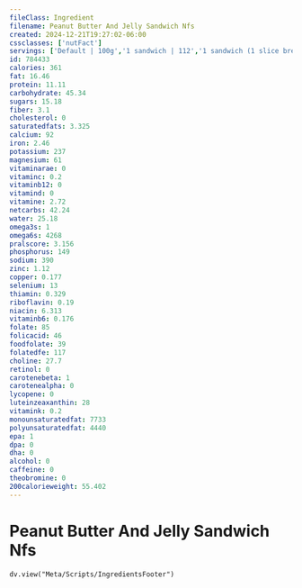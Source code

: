 ```yaml
---
fileClass: Ingredient
filename: Peanut Butter And Jelly Sandwich Nfs
created: 2024-12-21T19:27:02-06:00
cssclasses: ['nutFact']
servings: ['Default | 100g','1 sandwich | 112','1 sandwich (1 slice bread) | 56']
id: 784433
calories: 361
fat: 16.46
protein: 11.11
carbohydrate: 45.34
sugars: 15.18
fiber: 3.1
cholesterol: 0
saturatedfats: 3.325
calcium: 92
iron: 2.46
potassium: 237
magnesium: 61
vitaminarae: 0
vitaminc: 0.2
vitaminb12: 0
vitamind: 0
vitamine: 2.72
netcarbs: 42.24
water: 25.18
omega3s: 1
omega6s: 4268
pralscore: 3.156
phosphorus: 149
sodium: 390
zinc: 1.12
copper: 0.177
selenium: 13
thiamin: 0.329
riboflavin: 0.19
niacin: 6.313
vitaminb6: 0.176
folate: 85
folicacid: 46
foodfolate: 39
folatedfe: 117
choline: 27.7
retinol: 0
carotenebeta: 1
carotenealpha: 0
lycopene: 0
luteinzeaxanthin: 28
vitamink: 0.2
monounsaturatedfat: 7733
polyunsaturatedfat: 4440
epa: 1
dpa: 0
dha: 0
alcohol: 0
caffeine: 0
theobromine: 0
200calorieweight: 55.402
---
```


# Peanut Butter And Jelly Sandwich Nfs

```dataviewjs
dv.view("Meta/Scripts/IngredientsFooter")
```